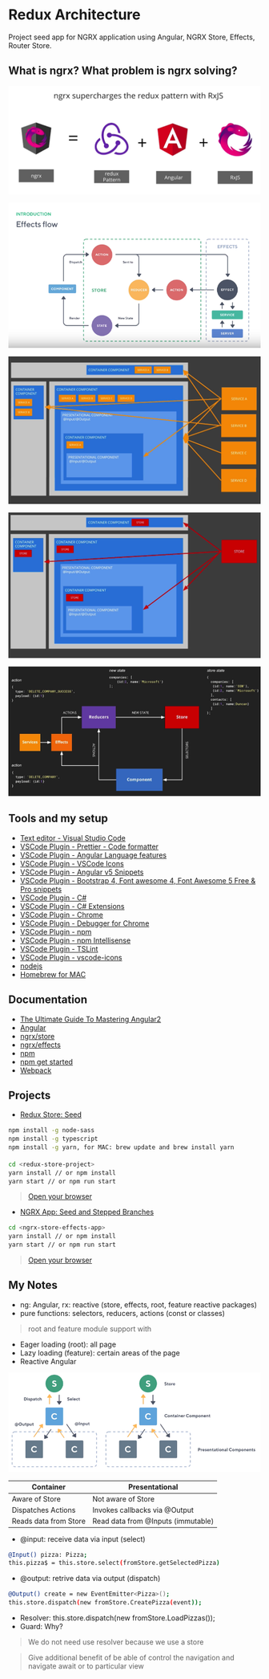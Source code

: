 # Redux Architecture
Project seed app for NGRX application using Angular, NGRX Store, Effects, Router Store.

## What is ngrx? What problem is ngrx solving?

![What is NGRX?](https://github.com/pedalv/FrontApp/blob/master/Angular/redux-architecture/what-is-ngrx.PNG)

![NGRX Architecture](https://github.com/pedalv/FrontApp/blob/master/Angular/redux-architecture/NGRX-architecture.PNG)

![What problem NGRX solving (The Store, Reducers, Effects)?](https://github.com/pedalv/FrontApp/blob/master/Angular/redux-architecture/ngrx-store-reducers-effects.PNG)

![NGRX Store](https://github.com/pedalv/FrontApp/blob/master/Angular/redux-architecture/ngrx-store.PNG)

![NGRX Exemple](https://github.com/pedalv/FrontApp/blob/master/Angular/redux-architecture/ngrx-exemple.PNG)

## Tools and my setup
- [Text editor - Visual Studio Code](https://code.visualstudio.com/)
- [VSCode Plugin - Prettier - Code formatter](https://marketplace.visualstudio.com/items?itemName=esbenp.prettier-vscode) 
- [VSCode Plugin - Angular Language features](https://marketplace.visualstudio.com/items?itemName=natewallace.angular2-inline)
- [VSCode Plugin - VSCode Icons](https://github.com/vscode-icons/vscode-icons)
- [VSCode Plugin - Angular v5 Snippets](https://marketplace.visualstudio.com/items?itemName=johnpapa.Angular2)
- [VSCode Plugin - Bootstrap 4, Font awesome 4, Font Awesome 5 Free & Pro snippets](https://marketplace.visualstudio.com/items?itemName=thekalinga.bootstrap4-vscode)
- [VSCode Plugin - C#](https://marketplace.visualstudio.com/items?itemName=ms-vscode.csharp)
- [VSCode Plugin - C# Extensions](https://marketplace.visualstudio.com/items?itemName=jchannon.csharpextensions)
- [VSCode Plugin - Chrome](https://www.google.com/chrome/)
- [VSCode Plugin - Debugger for Chrome](https://marketplace.visualstudio.com/items?itemName=msjsdiag.debugger-for-chrome)
- [VSCode Plugin - npm](https://marketplace.visualstudio.com/items?itemName=eg2.vscode-npm-script)
- [VSCode Plugin - npm Intellisense](https://marketplace.visualstudio.com/items?itemName=christian-kohler.npm-intellisense)
- [VSCode Plugin - TSLint](https://marketplace.visualstudio.com/items?itemName=eg2.tslint)
- [VSCode Plugin - vscode-icons](https://marketplace.visualstudio.com/items?itemName=robertohuertasm.vscode-icons)
- [nodejs](https://nodejs.org/en/)
- [Homebrew for MAC](https://brew.sh/)

## Documentation
- [The Ultimate Guide To Mastering Angular2](https://ultimateangular.com/)
- [Angular](https://angular.io/)
- [ngrx/store](https://github.com/ngrx/platform/blob/master/docs/store/README.md)
- [ngrx/effects](https://github.com/ngrx/platform/blob/master/docs/effects/README.md)
- [npm](https://www.npmjs.com/)
- [npm get started](https://docs.npmjs.com/getting-started/updating-local-packages)
- [Webpack](https://webpack.js.org/)

## Projects 
- [Redux Store: Seed](https://github.com/UltimateAngular/redux-store)
```bash
npm install -g node-sass
npm install -g typescript
npm install -g yarn, for MAC: brew update and brew install yarn 

cd <redux-store-project>
yarn install // or npm install
yarn start // or npm run start
```
> [Open your browser](http://localhost:8000)
- [NGRX App: Seed and Stepped Branches](https://github.com/UltimateAngular/ngrx-store-effects-app)
```bash
cd <ngrx-store-effects-app>
yarn install // or npm install
yarn start // or npm run start
```
> [Open your browser](http://localhost:3000)

## My Notes
- ng: Angular, rx: reactive (store, effects, root, feature reactive packages)
- pure functions: selectors, reducers, actions (const or classes)
> root and feature module support with
- Eager loading (root): all page
- Lazy loading (feature): certain areas of the page
- Reactive Angular

![NGRX Architecture](https://github.com/pedalv/FrontApp/blob/master/Angular/redux-architecture/ReactiveAngular2.PNG)

| Container | Presentational |
| --------------- | --------------- |
| Aware of Store | Not aware of Store |
| Dispatches Actions | Invokes callbacks via @Output | 
| Reads data from Store | Read data from @Inputs (immutable) | 

- @input: receive data via input (select)
```bash
@Input() pizza: Pizza;
this.pizza$ = this.store.select(fromStore.getSelectedPizza)
```
- @output: retrive data via output (dispatch)
```bash
@Output() create = new EventEmitter<Pizza>();
this.store.dispatch(new fromStore.CreatePizza(event));
```
- Resolver: this.store.dispatch(new fromStore.LoadPizzas());
- Guard: Why?
> We do not need use resolver because we use a store

> Give additional benefit of be able of control the navigation and navigate await or to particular view
